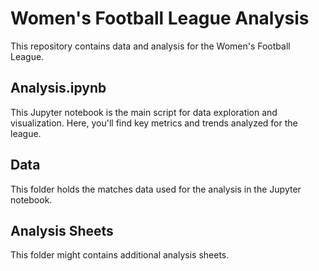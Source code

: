 # Women's Football League Analysis

This repository contains data and analysis for the Women's Football League.

## Analysis.ipynb

This Jupyter notebook is the main script for data exploration and visualization. Here, you'll find key metrics and trends analyzed for the league.

## Data

This folder holds the matches data used for the analysis in the Jupyter notebook.

## Analysis Sheets

This folder might contains additional analysis sheets.